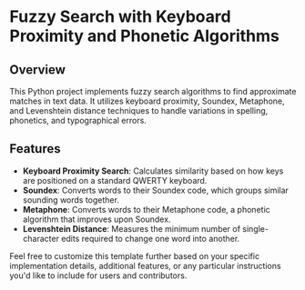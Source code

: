 # Fuzzy Search with Keyboard Proximity and Phonetic Algorithms

## Overview

This Python project implements fuzzy search algorithms to find approximate matches in text data. It utilizes keyboard proximity, Soundex, Metaphone, and Levenshtein distance techniques to handle variations in spelling, phonetics, and typographical errors.

## Features

- **Keyboard Proximity Search**: Calculates similarity based on how keys are positioned on a standard QWERTY keyboard.
- **Soundex**: Converts words to their Soundex code, which groups similar sounding words together.
- **Metaphone**: Converts words to their Metaphone code, a phonetic algorithm that improves upon Soundex.
- **Levenshtein Distance**: Measures the minimum number of single-character edits required to change one word into another.

Feel free to customize this template further based on your specific implementation details, additional features, or any particular instructions you'd like to include for users and contributors.
